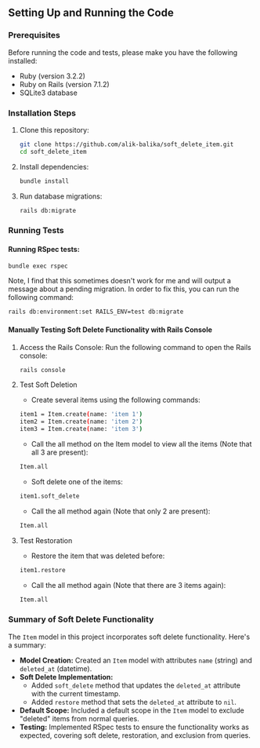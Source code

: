 ## Setting Up and Running the Code

### Prerequisites

Before running the code and tests, please make you have the following installed:

- Ruby (version 3.2.2)
- Ruby on Rails (version 7.1.2)
- SQLite3 database

### Installation Steps

1. Clone this repository:
    ```bash
    git clone https://github.com/alik-balika/soft_delete_item.git
    cd soft_delete_item
    ```

2. Install dependencies:
    ```bash
    bundle install
    ```

3. Run database migrations:
    ```bash
    rails db:migrate
    ```

### Running Tests

#### Running RSpec tests:
```bash
bundle exec rspec
```
Note, I find that this sometimes doesn't work for me and will output a message about 
a pending migration. In order to fix this, you can run the following command:
```bash
rails db:environment:set RAILS_ENV=test db:migrate
```

#### Manually Testing Soft Delete Functionality with Rails Console

1. Access the Rails Console:
    Run the following command to open the Rails console:
    ```bash
    rails console
    ```

2. Test Soft Deletion
    - Create several items using the following commands:
    ```bash
    item1 = Item.create(name: 'item 1')
    item2 = Item.create(name: 'item 2')
    item3 = Item.create(name: 'item 3')
    ```

    - Call the all method on the Item model to view all the items (Note that all 3 are present):
    ```bash
    Item.all
    ```

    - Soft delete one of the items:
    ```bash
    item1.soft_delete
    ```

    - Call the all method again (Note that only 2 are present):
    ```bash
    Item.all
    ```
3. Test Restoration
    - Restore the item that was deleted before:
    ```bash
    item1.restore
    ```

    - Call the all method again (Note that there are 3 items again):
    ```bash
    Item.all
    ```

### Summary of Soft Delete Functionality

The `Item` model in this project incorporates soft delete functionality. Here's a summary:

- **Model Creation:** Created an `Item` model with attributes `name` (string) and `deleted_at` (datetime).
- **Soft Delete Implementation:**
  - Added `soft_delete` method that updates the `deleted_at` attribute with the current timestamp.
  - Added `restore` method that sets the `deleted_at` attribute to `nil`.
- **Default Scope:** Included a default scope in the `Item` model to exclude "deleted" items from normal queries.
- **Testing:** Implemented RSpec tests to ensure the functionality works as expected, covering soft delete, restoration, and exclusion from queries.
